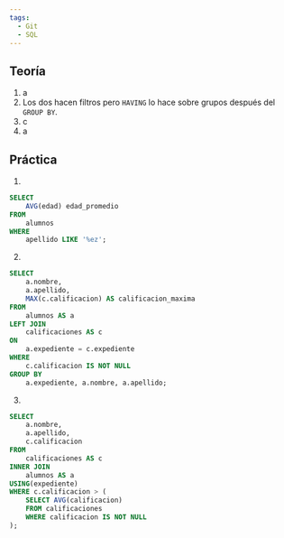 ```yaml
---
tags:
  - Git
  - SQL
---
```

## Teoría
1. a
2. Los dos hacen filtros pero `HAVING` lo hace sobre grupos después del `GROUP BY`.
3. c
4. a
## Práctica

1.
```SQL
SELECT
    AVG(edad) edad_promedio
FROM
    alumnos
WHERE
    apellido LIKE '%ez';
```

2.
```SQL
SELECT
    a.nombre,
    a.apellido,
    MAX(c.calificacion) AS calificacion_maxima
FROM
    alumnos AS a
LEFT JOIN
    calificaciones AS c
ON
    a.expediente = c.expediente
WHERE
    c.calificacion IS NOT NULL
GROUP BY
    a.expediente, a.nombre, a.apellido;
```

3.
```SQL
SELECT
    a.nombre,
    a.apellido,
    c.calificacion
FROM
    calificaciones AS c
INNER JOIN
    alumnos AS a
USING(expediente)
WHERE c.calificacion > (
    SELECT AVG(calificacion)
    FROM calificaciones
    WHERE calificacion IS NOT NULL
);
```